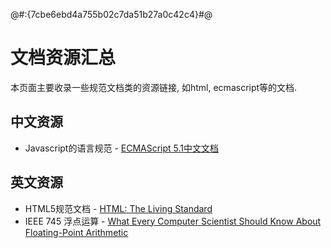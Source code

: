 @#:{7cbe6ebd4a755b02c7da51b27a0c42c4}#@


# 文档资源汇总

本页面主要收录一些规范文档类的资源链接, 如html, ecmascript等的文档.


## 中文资源
* Javascript的语言规范 - [ECMAScript 5.1中文文档](http://lzw.me/pages/ecmascript)


## 英文资源

* HTML5规范文档 - [HTML: The Living Standard](https://developers.whatwg.org/)
* IEEE 745 浮点运算 - [What Every Computer Scientist Should Know About Floating-Point Arithmetic](http://docs.oracle.com/cd/E19957-01/806-3568/ncg_goldberg.html)